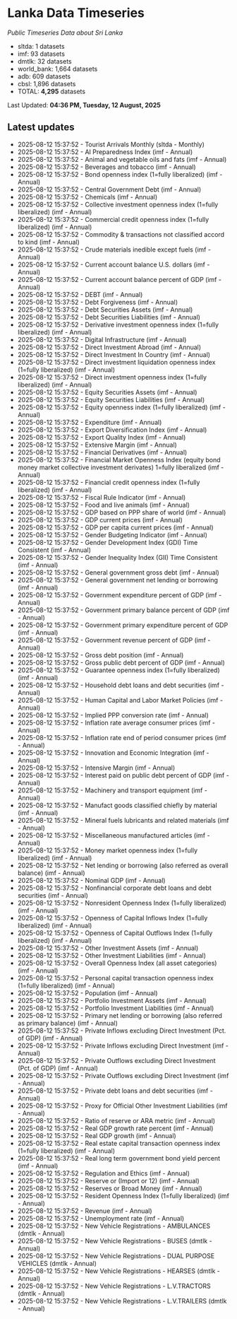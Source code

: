 # Lanka Data Timeseries
*Public Timeseries Data about Sri Lanka*

* sltda: 1 datasets
* imf: 93 datasets
* dmtlk: 32 datasets
* world_bank: 1,664 datasets
* adb: 609 datasets
* cbsl: 1,896 datasets
* TOTAL: **4,295** datasets

Last Updated: **04:36 PM, Tuesday, 12 August, 2025**

## Latest updates

* 2025-08-12 15:37:52 - Tourist Arrivals Monthly (sltda - Monthly)
* 2025-08-12 15:37:52 - AI Preparedness Index (imf - Annual)
* 2025-08-12 15:37:52 - Animal and vegetable oils and fats (imf - Annual)
* 2025-08-12 15:37:52 - Beverages and tobacco (imf - Annual)
* 2025-08-12 15:37:52 - Bond openness index (1=fully liberalized) (imf - Annual)
* 2025-08-12 15:37:52 - Central Government Debt (imf - Annual)
* 2025-08-12 15:37:52 - Chemicals (imf - Annual)
* 2025-08-12 15:37:52 - Collective investment openness index (1=fully liberalized) (imf - Annual)
* 2025-08-12 15:37:52 - Commercial credit openness index (1=fully liberalized) (imf - Annual)
* 2025-08-12 15:37:52 - Commodity & transactions not classified accord to kind (imf - Annual)
* 2025-08-12 15:37:52 - Crude materials inedible except fuels (imf - Annual)
* 2025-08-12 15:37:52 - Current account balance U.S. dollars (imf - Annual)
* 2025-08-12 15:37:52 - Current account balance percent of GDP (imf - Annual)
* 2025-08-12 15:37:52 - DEBT (imf - Annual)
* 2025-08-12 15:37:52 - Debt Forgiveness (imf - Annual)
* 2025-08-12 15:37:52 - Debt Securities Assets (imf - Annual)
* 2025-08-12 15:37:52 - Debt Securities Liabilities (imf - Annual)
* 2025-08-12 15:37:52 - Derivative investment openness index (1=fully liberalized) (imf - Annual)
* 2025-08-12 15:37:52 - Digital Infrastructure (imf - Annual)
* 2025-08-12 15:37:52 - Direct Investment Abroad (imf - Annual)
* 2025-08-12 15:37:52 - Direct Investment In Country (imf - Annual)
* 2025-08-12 15:37:52 - Direct investment liquidation openness index (1=fully liberalized) (imf - Annual)
* 2025-08-12 15:37:52 - Direct investment openness index (1=fully liberalized) (imf - Annual)
* 2025-08-12 15:37:52 - Equity Securities Assets (imf - Annual)
* 2025-08-12 15:37:52 - Equity Securities Liabilities (imf - Annual)
* 2025-08-12 15:37:52 - Equity openness index (1=fully liberalized) (imf - Annual)
* 2025-08-12 15:37:52 - Expenditure (imf - Annual)
* 2025-08-12 15:37:52 - Export Diversification Index (imf - Annual)
* 2025-08-12 15:37:52 - Export Quality Index (imf - Annual)
* 2025-08-12 15:37:52 - Extensive Margin (imf - Annual)
* 2025-08-12 15:37:52 - Financial Derivatives (imf - Annual)
* 2025-08-12 15:37:52 - Financial Market Openness Index (equity bond money market collective investment derivates) 1=fully liberalized (imf - Annual)
* 2025-08-12 15:37:52 - Financial credit openness index (1=fully liberalized) (imf - Annual)
* 2025-08-12 15:37:52 - Fiscal Rule Indicator (imf - Annual)
* 2025-08-12 15:37:52 - Food and live animals (imf - Annual)
* 2025-08-12 15:37:52 - GDP based on PPP share of world (imf - Annual)
* 2025-08-12 15:37:52 - GDP current prices (imf - Annual)
* 2025-08-12 15:37:52 - GDP per capita current prices (imf - Annual)
* 2025-08-12 15:37:52 - Gender Budgeting Indicator (imf - Annual)
* 2025-08-12 15:37:52 - Gender Development Index (GDI) Time Consistent (imf - Annual)
* 2025-08-12 15:37:52 - Gender Inequality Index (GII) Time Consistent (imf - Annual)
* 2025-08-12 15:37:52 - General government gross debt (imf - Annual)
* 2025-08-12 15:37:52 - General government net lending or borrowing (imf - Annual)
* 2025-08-12 15:37:52 - Government expenditure percent of GDP (imf - Annual)
* 2025-08-12 15:37:52 - Government primary balance percent of GDP (imf - Annual)
* 2025-08-12 15:37:52 - Government primary expenditure percent of GDP (imf - Annual)
* 2025-08-12 15:37:52 - Government revenue percent of GDP (imf - Annual)
* 2025-08-12 15:37:52 - Gross debt position (imf - Annual)
* 2025-08-12 15:37:52 - Gross public debt percent of GDP (imf - Annual)
* 2025-08-12 15:37:52 - Guarantee openness index (1=fully liberalized) (imf - Annual)
* 2025-08-12 15:37:52 - Household debt loans and debt securities (imf - Annual)
* 2025-08-12 15:37:52 - Human Capital and Labor Market Policies (imf - Annual)
* 2025-08-12 15:37:52 - Implied PPP conversion rate (imf - Annual)
* 2025-08-12 15:37:52 - Inflation rate average consumer prices (imf - Annual)
* 2025-08-12 15:37:52 - Inflation rate end of period consumer prices (imf - Annual)
* 2025-08-12 15:37:52 - Innovation and Economic Integration (imf - Annual)
* 2025-08-12 15:37:52 - Intensive Margin (imf - Annual)
* 2025-08-12 15:37:52 - Interest paid on public debt percent of GDP (imf - Annual)
* 2025-08-12 15:37:52 - Machinery and transport equipment (imf - Annual)
* 2025-08-12 15:37:52 - Manufact goods classified chiefly by material (imf - Annual)
* 2025-08-12 15:37:52 - Mineral fuels lubricants and related materials (imf - Annual)
* 2025-08-12 15:37:52 - Miscellaneous manufactured articles (imf - Annual)
* 2025-08-12 15:37:52 - Money market openness index (1=fully liberalized) (imf - Annual)
* 2025-08-12 15:37:52 - Net lending or borrowing (also referred as overall balance) (imf - Annual)
* 2025-08-12 15:37:52 - Nominal GDP (imf - Annual)
* 2025-08-12 15:37:52 - Nonfinancial corporate debt loans and debt securities (imf - Annual)
* 2025-08-12 15:37:52 - Nonresident Openness Index (1=fully liberalized) (imf - Annual)
* 2025-08-12 15:37:52 - Openness of Capital Inflows Index (1=fully liberalized) (imf - Annual)
* 2025-08-12 15:37:52 - Openness of Capital Outflows Index (1=fully liberalized) (imf - Annual)
* 2025-08-12 15:37:52 - Other Investment Assets (imf - Annual)
* 2025-08-12 15:37:52 - Other Investment Liabilities (imf - Annual)
* 2025-08-12 15:37:52 - Overall Openness Index (all asset categories) (imf - Annual)
* 2025-08-12 15:37:52 - Personal capital transaction openness index (1=fully liberalized) (imf - Annual)
* 2025-08-12 15:37:52 - Population (imf - Annual)
* 2025-08-12 15:37:52 - Portfolio Investment Assets (imf - Annual)
* 2025-08-12 15:37:52 - Portfolio Investment Liabilities (imf - Annual)
* 2025-08-12 15:37:52 - Primary net lending or borrowing (also referred as primary balance) (imf - Annual)
* 2025-08-12 15:37:52 - Private Inflows excluding Direct Investment (Pct. of GDP) (imf - Annual)
* 2025-08-12 15:37:52 - Private Inflows excluding Direct Investment (imf - Annual)
* 2025-08-12 15:37:52 - Private Outflows excluding Direct Investment (Pct. of GDP) (imf - Annual)
* 2025-08-12 15:37:52 - Private Outflows excluding Direct Investment (imf - Annual)
* 2025-08-12 15:37:52 - Private debt loans and debt securities (imf - Annual)
* 2025-08-12 15:37:52 - Proxy for Official Other Investment Liabilities (imf - Annual)
* 2025-08-12 15:37:52 - Ratio of reserve or ARA metric (imf - Annual)
* 2025-08-12 15:37:52 - Real GDP growth rate percent (imf - Annual)
* 2025-08-12 15:37:52 - Real GDP growth (imf - Annual)
* 2025-08-12 15:37:52 - Real estate capital transaction openness index (1=fully liberalized) (imf - Annual)
* 2025-08-12 15:37:52 - Real long term government bond yield percent (imf - Annual)
* 2025-08-12 15:37:52 - Regulation and Ethics (imf - Annual)
* 2025-08-12 15:37:52 - Reserve or (Import or 12) (imf - Annual)
* 2025-08-12 15:37:52 - Reserves or Broad Money (imf - Annual)
* 2025-08-12 15:37:52 - Resident Openness Index (1=fully liberalized) (imf - Annual)
* 2025-08-12 15:37:52 - Revenue (imf - Annual)
* 2025-08-12 15:37:52 - Unemployment rate (imf - Annual)
* 2025-08-12 15:37:52 - New Vehicle Registrations - AMBULANCES (dmtlk - Annual)
* 2025-08-12 15:37:52 - New Vehicle Registrations - BUSES (dmtlk - Annual)
* 2025-08-12 15:37:52 - New Vehicle Registrations - DUAL PURPOSE VEHICLES (dmtlk - Annual)
* 2025-08-12 15:37:52 - New Vehicle Registrations - HEARSES (dmtlk - Annual)
* 2025-08-12 15:37:52 - New Vehicle Registrations - L.V.TRACTORS (dmtlk - Annual)
* 2025-08-12 15:37:52 - New Vehicle Registrations - L.V.TRAILERS (dmtlk - Annual)